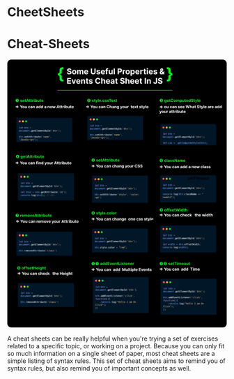 # CheetSheets
# Cheat-Sheets

<p align="center">
  <img src="Cheatsheet.png">
</p>

A cheat sheets can be really helpful when you're trying a set of exercises related to a specific topic, or working on a project.
Because you can only fit so much information on a single sheet of paper, most cheat sheets are a simple listing of syntax rules.
This set of cheat sheets aims to remind you of syntax rules, but also remind you of important concepts as well.
